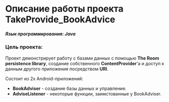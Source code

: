# Описание работы проекта TakeProvide_BookAdvice
##### Язык программирования: _Java_

### Цель проекта:
Проект демонстрирует работу с базами данных с помощью **The Room persistence library**, создание собственного **ContentProvider**'а и доступ к данным другого приложения посредством **URI**.

Состоит из 2х Android-приложений: 
* **BookAdviser** - создание базы данных и управление.
* **AdviseListener** - некоторые функции, заимстованные у BookAdviser.
